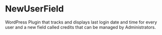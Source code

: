 # NewUserField
WordPress Plugin that tracks and displays last login date and time for every user and a new field called credits that can be managed by Administrators. 
